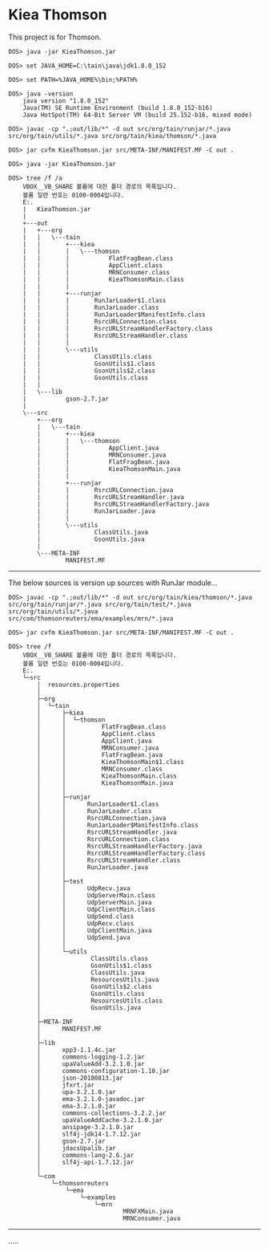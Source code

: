 # Kiea Thomson

This project is for Thomson.

	DOS> java -jar KieaThomson.jar

	DOS> set JAVA_HOME=C:\tain\java\jdk1.8.0_152

	DOS> set PATH=%JAVA_HOME%\bin;%PATH%

	DOS> java -version
		java version "1.8.0_152"
		Java(TM) SE Runtime Environment (build 1.8.0_152-b16)
		Java HotSpot(TM) 64-Bit Server VM (build 25.152-b16, mixed mode)

	DOS> javac -cp ".;out/lib/*" -d out src/org/tain/runjar/*.java src/org/tain/utils/*.java src/org/tain/kiea/thomson/*.java

	DOS> jar cvfm KieaThomson.jar src/META-INF/MANIFEST.MF -C out .

	DOS> java -jar KieaThomson.jar

	DOS> tree /f /a
		VBOX__VB_SHARE 볼륨에 대한 폴더 경로의 목록입니다.
		볼륨 일련 번호는 0100-0004입니다.
		E:.
		|   KieaThomson.jar
		|
		+---out
		|   +---org
		|   |   \---tain
		|   |       +---kiea
		|   |       |   \---thomson
		|   |       |           FlatFragBean.class
		|   |       |           AppClient.class
		|   |       |           MRNConsumer.class
		|   |       |           KieaThomsonMain.class
		|   |       |
		|   |       +---runjar
		|   |       |       RunJarLoader$1.class
		|   |       |       RunJarLoader.class
		|   |       |       RunJarLoader$ManifestInfo.class
		|   |       |       RsrcURLConnection.class
		|   |       |       RsrcURLStreamHandlerFactory.class
		|   |       |       RsrcURLStreamHandler.class
		|   |       |
		|   |       \---utils
		|   |               ClassUtils.class
		|   |               GsonUtils$1.class
		|   |               GsonUtils$2.class
		|   |               GsonUtils.class
		|   |
		|   \---lib
		|           gson-2.7.jar
		|
		\---src
		    +---org
		    |   \---tain
		    |       +---kiea
		    |       |   \---thomson
		    |       |           AppClient.java
		    |       |           MRNConsumer.java
		    |       |           FlatFragBean.java
		    |       |           KieaThomsonMain.java
		    |       |
		    |       +---runjar
		    |       |       RsrcURLConnection.java
		    |       |       RsrcURLStreamHandler.java
		    |       |       RsrcURLStreamHandlerFactory.java
		    |       |       RunJarLoader.java
		    |       |
		    |       \---utils
		    |               ClassUtils.java
		    |               GsonUtils.java
		    |
		    \---META-INF
		            MANIFEST.MF



-----

The below sources is version up sources with RunJar module...

	DOS> javac -cp ".;out/lib/*" -d out src/org/tain/kiea/thomson/*.java src/org/tain/runjar/*.java src/org/tain/test/*.java src/org/tain/utils/*.java src/com/thomsonreuters/ema/examples/mrn/*.java

	DOS> jar cvfm KieaThomson.jar src/META-INF/MANIFEST.MF -C out .

	DOS> tree /f
		VBOX__VB_SHARE 볼륨에 대한 폴더 경로의 목록입니다.
		볼륨 일련 번호는 0100-0004입니다.
		E:.
		└─src
		    │  resources.properties
		    │
		    ├─org
		    │  └─tain
		    │      ├─kiea
		    │      │  └─thomson
		    │      │          FlatFragBean.class
		    │      │          AppClient.class
		    │      │          AppClient.java
		    │      │          MRNConsumer.java
		    │      │          FlatFragBean.java
		    │      │          KieaThomsonMain$1.class
		    │      │          MRNConsumer.class
		    │      │          KieaThomsonMain.class
		    │      │          KieaThomsonMain.java
		    │      │
		    │      ├─runjar
		    │      │      RunJarLoader$1.class
		    │      │      RunJarLoader.class
		    │      │      RsrcURLConnection.java
		    │      │      RunJarLoader$ManifestInfo.class
		    │      │      RsrcURLStreamHandler.java
		    │      │      RsrcURLConnection.class
		    │      │      RsrcURLStreamHandlerFactory.java
		    │      │      RsrcURLStreamHandlerFactory.class
		    │      │      RsrcURLStreamHandler.class
		    │      │      RunJarLoader.java
		    │      │
		    │      ├─test
		    │      │      UdpRecv.java
		    │      │      UdpServerMain.class
		    │      │      UdpServerMain.java
		    │      │      UdpClientMain.class
		    │      │      UdpSend.class
		    │      │      UdpRecv.class
		    │      │      UdpClientMain.java
		    │      │      UdpSend.java
		    │      │
		    │      └─utils
		    │              ClassUtils.class
		    │              GsonUtils$1.class
		    │              ClassUtils.java
		    │              ResourcesUtils.java
		    │              GsonUtils$2.class
		    │              GsonUtils.class
		    │              ResourcesUtils.class
		    │              GsonUtils.java
		    │
		    ├─META-INF
		    │      MANIFEST.MF
		    │
		    ├─lib
		    │      xpp3-1.1.4c.jar
		    │      commons-logging-1.2.jar
		    │      upaValueAdd-3.2.1.0.jar
		    │      commons-configuration-1.10.jar
		    │      json-20180813.jar
		    │      jfxrt.jar
		    │      upa-3.2.1.0.jar
		    │      ema-3.2.1.0-javadoc.jar
		    │      ema-3.2.1.0.jar
		    │      commons-collections-3.2.2.jar
		    │      upaValueAddCache-3.2.1.0.jar
		    │      ansipage-3.2.1.0.jar
		    │      slf4j-jdk14-1.7.12.jar
		    │      gson-2.7.jar
		    │      jdacsUpalib.jar
		    │      commons-lang-2.6.jar
		    │      slf4j-api-1.7.12.jar
		    │
		    └─com
		        └─thomsonreuters
		            └─ema
		                └─examples
		                    └─mrn
		                            MRNFXMain.java
		                            MRNConsumer.java

-----


.....
